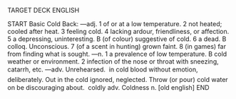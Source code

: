 TARGET DECK
ENGLISH

START
Basic
Cold
Back: —adj. 1 of or at a low temperature. 2 not heated; cooled after heat. 3 feeling cold. 4 lacking ardour, friendliness, or affection. 5 a depressing, uninteresting. B (of colour) suggestive of cold. 6 a dead. B colloq. Unconscious. 7 (of a scent in hunting) grown faint. 8 (in games) far from finding what is sought. —n. 1 a prevalence of low temperature. B cold weather or environment. 2 infection of the nose or throat with sneezing, catarrh, etc. —adv. Unrehearsed.  in cold blood without emotion, deliberately. Out in the cold ignored, neglected. Throw (or pour) cold water on be discouraging about.  coldly adv. Coldness n. [old english]
END
